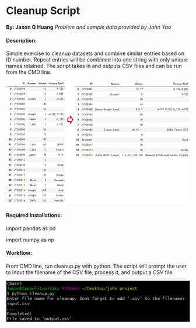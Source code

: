 # Cleanup Script
**By: Jason Q Huang**
*Problem and sample data provided by John Yao*

#### Description:
Simple exercise to cleanup datasets and combine similar entries based on ID number. Repeat entries will be combined into one string with only unique names retained. The script takes in and outputs CSV files and can be run from the CMD line. 

![Before and After](https://github.com/jasonqhuang/Cleanup_Script/blob/master/Before%20and%20After.png)

#### Required Installations:
import pandas as pd

import numpy as np

#### Workflow:
From CMD line, run cleanup.py with python. 
The script will prompt the user to input the filename of the CSV file, process it, and output a CSV file. 

![CMD capture](https://github.com/jasonqhuang/Cleanup_Script/blob/master/CMD%20capture.PNG)